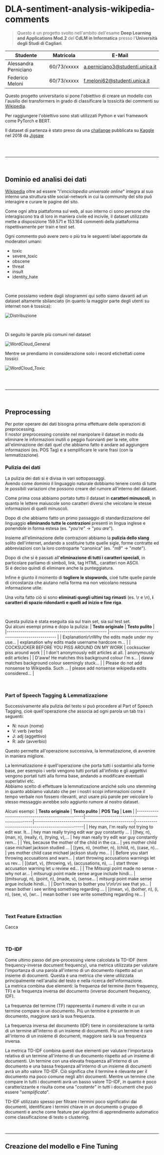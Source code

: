 # **DLA-sentiment-analysis-wikipedia-comments**

> Questo è un progetto svolto nell'ambito dell'esame **Deep Learning and Applications Mod.2** del **CdLM in Informatica** presso l'**Università degli Studi di Cagliari**.

| **Studente**          | **Matricola** | **E-Mail**                        |
|-----------------------|---------------|-----------------------------------|
| Alessandra Perniciano | 60/73/xxxxx   | <a.perniciano3@studenti.unica.it> |
| Federico Meloni       | 60/73/xxxxx   | <f.meloni62@studenti.unica.it>    |

Questo progetto universitario si pone l'obiettivo di creare un modello con l'ausilio dei transformers in grado di classificare la tossicità dei commenti su [Wikipedia](https://www.wikipedia.org/).

Per raggiungere l'obiettivo sono stati utilizzati Python e vari framework come PyTorch e BERT.

Il dataset di partenza è stato preso da una [challange](https://www.kaggle.com/competitions/jigsaw-toxic-comment-classification-challenge/) pubblicata su [Kaggle](https://www.kaggle.com/) nel 2018 da [Jigsaw](https://jigsaw.google.com/)

<br><br>

---
<br>

## **Dominio ed analisi dei dati**

[Wikipedia](https://www.wikipedia.org/) oltre ad essere "*l'enciclopedia universale online*" integra al suo interno una struttura stile social-network in cui la community del sito può interagire e curare le pagine del sito.

Come ogni altra piattaforma sul web, al suo interno ci sono persone che interagiscono tra di loro in maniera civile ed incivile, il dataset utilizzato mette a disposizione 159.571 e 153.164 commenti della piattaforma rispettivamente per train e test set.

Ogni commento può avere zero o più tra le seguenti label apportate da moderatori umani:
- toxic
- severe_toxic
- obscene
- threat
- insult
- identity_hate

<br>

Come possiamo vedere dagli istogrammi qui sotto siamo davanti ad un dataset altamente sbilanciato (in quanto la maggior parte degli utenti su internet non è tossica):

![Distribuzione](./images/distribution.png)

<br>

Di seguito le parole più comuni nel dataset  

![WordCloud_General](./images/general_wordcloud.png)

Mentre se prendiamo in considerazione solo i record etichettati come tossici  

![WordCloud_Toxic](./images/toxic_wordcloud.png)

<br><br>

---
<br>

## **Preprocessing**

Per poter operare dei dati bisogna prima effettuare delle operazioni di preprocessing.  
Il nostor preprocessing consiste nel manipolare il dataset in modo da eliminare le informazioni inutili o peggio fuorvianti per la rete, oltre all'eliminazione dei dati quel che abbiamo fatto è andare ad aggiungere informazioni (es. POS Tag) e a semplificare le varie frasi (con la lemmatizazione).

### **Pulizia dei dati**

La pulizia dei dati si è divisa in vari sottopassaggi.  
Avendo come dominio il linguaggio naturale dobbiamo tenere conto di tutte le possibili variazioni che possono creare del rumore all'interno del dataset.

Come prima cosa abbiamo portato tutto il dataset in **caratteri minuscoli**, in quanto le lettere maiuscole sono caratteri diversi che veicolano le stesse informazioni di quelli minuscoli.

Dopo di che abbiamo fatto un primo passaggio di standardizzazione del linguaggio **eliminando tutte le contrazioni** presenti in lingua inglese e ponendole in forma estesa (es. "*you're*" -> "*you are*").

Insieme all'eliminazione delle contrazioni abbiamo la **pulizia dello slang** solito dell'internet, andando a sostituire tutte quelle sigle, forme contratte ed abbreviazioni con la loro controparte "canonica" (es. "*m8*" -> "*mate*").

Dopo di che si è passati all'**eliminazione di tutti i caratteri speciali**, in particolare parliamo di simboli, link, tag HTML, caratteri non ASCII.  
Si è deciso quindi di eliminare anche la punteggiatura.

Infine è giunto il momento di **togliere le stopwords**, cioé tutte quelle parole di circostanza che aiutano nella forma ma non veicolano nessuna informazione utile.

Una volta fatto ciò si sono **eliminati quegli ultimi tag rimasti** (es. \r e \n), **i caratteri di spazio ridondanti e quelli ad inizio e fine riga**.

<br>

Questa pulizia è stata eseguita sia sul train set, sia sul test set.  
Qui alcuni esempi prima e dopo la pulizia:
| **Testo originale**                               	| **Testo pulito**                                  	|
|---------------------------------------------------	|---------------------------------------------------	|
| Explanation\r\nWhy the edits made under my use... 	| explanation why edits made username hardcore m... 	|
| COCKSUCKER BEFORE YOU PISS AROUND ON MY WORK      	| cocksucker piss around work                       	|
| I don't anonymously edit articles at all.         	| anonymously edit articles                         	|
| D'aww! He matches this background colour I'm s... 	| daww matches background colour seemingly stuck... 	|
| Please do not add nonsense to Wikipedia. Such ... 	| please add nonsense wikipedia edits considered... 	|

<br>

### **Part of Speech Tagging & Lemmatizazione**
Successivamente alla pulizia del testo si può procedere al Part of Speech Tagging, cioè quell'operazione che associa ad ogni parola un tab tra i seguenti:
- N: noun (nome)
- V: verb (verbo)
- J: adj (aggettivo)
- R: adv (avverbio)

Questo permette all'operazione successiva, la lemmatizazione, di avvenire in maniera migliore.

La lemmatizazione è quell'operazione che porta tutti i sostantivi alla forme base, per esempio i verbi vengono tutti portati all'infinito e gli aggettivi vengono portati tutti alla forma base, andando a modificare eventuali superlativi etc.  
Abbiamo scelto di effettuare la lemmatizazione anziché solo uno stemming in quanto abbiamo valutato che per i nostri scopi informazioni come il tempo verbale non fossero rilevanti, anzi usare più parole per veicolare lo stesso messaggio avrebbe solo aggiunto rumore al nostro dataset.

Alcuni esempi:
| **Testo originale**                               | **Testo pulito**                                  | **POS Tag**                                       | **Lem**                                           |
|---------------------------------------------------|---------------------------------------------------|---------------------------------------------------|---------------------------------------------------|
| Hey man, I'm really not trying to edit war. It... | hey man really trying edit war guy constantly ... | [(hey, n), (man, n), (really, r), (trying, v),... | hey man really try edit war guy constantly rem... |
| Yes, because the mother of the child in the ca... | yes mother child case michael jackson studied ... | [(yes, n), (mother, n), (child, n), (case, n)...  | yes mother child case michael jackson study mo... |
| Before you start throwing accusations and warn... | start throwing accusations warnings let us rev... | [(start, v), (throwing, v), (accusations, n), ... | start throw accusation warning let u review ed... |
| The Mitsurgi point made no sense - why not ar...  | mitsurugi point made sense argue include hindi... | [(mitsurugi, n), (point, n), (made, v), (sense... | mitsurgi point make sense argue include hindi...  |
| Don't mean to bother you \r\n\r\ni see that yo... | mean bother i see writing something regarding ... | [(mean, v), (bother, n), (i, n), (see, v), (wr... | mean bother i see write something regarding re... |

<br>

### **Text Feature Extraction**

Cacca

<br>

### **TD-IDF**

Come ultimo passo del pre-processing viene calcolata la TD-IDF (term frequency-inverse document frequency), una metrica utilizzata per valutare l'importanza di una parola all'interno di un documento rispetto ad un insieme di documenti. Questa è una metrica che viene utilizzata principalmente nell'analisi del testo e nella ricerca dell'informazione.  
La metrica combina due elementi: la frequenza del termine (term frequency, TF) e la frequenza inversa del documento (inverse document frequency, IDF).

La frequenza del termine (TF) rappresenta il numero di volte in cui un termine compare in un documento. Più un termine è presente in un documento, maggiore sarà la sua frequenza.

La frequenza inversa del documento (IDF) tiene in considerazione la rarità di un termine all'interno di un insieme di documenti. Più un termine è raro all'interno di un insieme di documenti, maggiore sarà la sua frequenza inversa.

La metrica TD-IDF combina questi due elementi per valutare l'importanza relativa di un termine all'interno di un documento rispetto ad un insieme di documenti. Un termine con una elevata frequenza all'interno di un documento e una bassa frequenza all'interno di un insieme di documenti avrà un alto valore TD-IDF. Ciò significa che il termine è rilevante per il documento ma poco comune negli altri documenti. Mentre un termine che compare in tutti i documenti avrà un basso valore TD-IDF, in quanto è poco caratterizzante e risulta come una "*costante*" in tutti i documenti che può essere "*semplificata*".

TD-IDF utilizzato spesso per filtrare i termini poco significativi dai documenti, identificare i termini chiave in un documento o gruppo di documenti e anche come feature per algoritmi di apprendimento automatico come classificazione di testo o clustering.

<br>

---
## **Creazione del modello e Fine Tuning**
